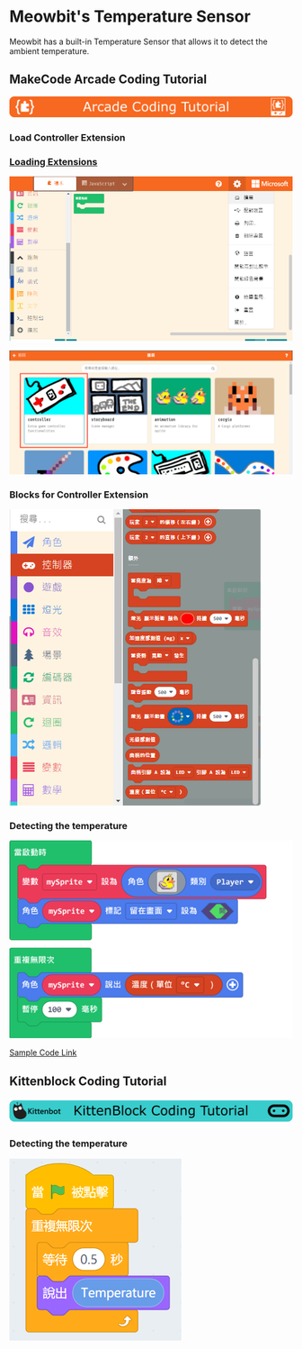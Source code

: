 # Meowbit's Temperature Sensor

Meowbit has a built-in Temperature Sensor that allows it to detect the ambient temperature.

## MakeCode Arcade Coding Tutorial

![](./images/acbanner1.png)

### Load Controller Extension

### [Loading Extensions](../Makecode/powerBrickMC)

![](./images/sd5.png)

![](./images/light1.png)

### Blocks for Controller Extension

![](./images/light2.png)

### Detecting the temperature

![](./images/temp1.png)

[Sample Code Link](https://makecode.com/_0RVU8sirC9hM)

##  Kittenblock Coding Tutorial

![](../functional_module/PWmodules/images/kbbanner.png)

### Detecting the temperature

![](./images/temp2.png)
